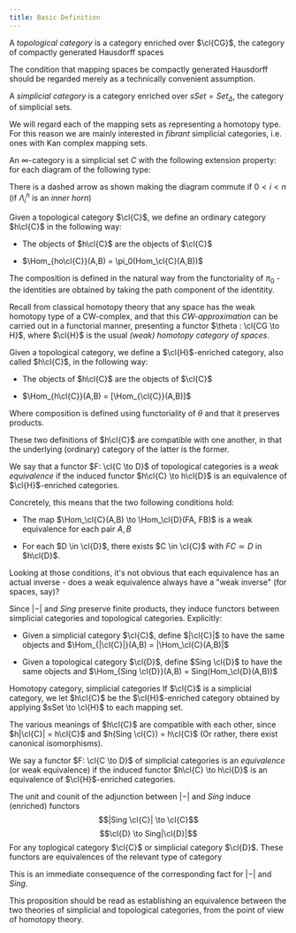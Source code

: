 ```yaml
---
title: Basic Definition
---
```

A *topological category* is a category enriched over $\cl{CG}$, the
category of compactly generated Hausdorff spaces

The condition that mapping spaces be compactly generated Hausdorff
should be regarded merely as a technically convenient assumption.

A *simplicial category* is a category enriched over $sSet = Set_\Delta$,
the category of simplicial sets.

We will regard each of the mapping sets as representing a homotopy type.
For this reason we are mainly interested in *fibrant* simplicial
categories, i.e. ones with Kan complex mapping sets.

An $\infty$-category is a simplicial set $C$ with the following
extension property: for each diagram of the following type:

There is a dashed arrow as shown making the diagram commute if
$0 < i < n$ (if $\Lambda^n_i$ is an *inner horn*)

Given a topological category $\cl{C}$, we define an ordinary category
$h\cl{C}$ in the following way:

-   The objects of $h\cl{C}$ are the objects of $\cl{C}$

-   $\Hom_{ho\cl{C}}(A,B) = \pi_0(Hom_\cl{C}(A,B))$

The composition is defined in the natural way from the functoriality of
$\pi_0$ - the identities are obtained by taking the path component of
the identitity.

Recall from classical homotopy theory that any space has the weak
homotopy type of a CW-complex, and that this *CW-approximation* can be
carried out in a functorial manner, presenting a functor
$\theta : \cl{CG \to H}$, where $\cl{H}$ is the usual *(weak) homotopy
category of spaces*.

Given a topological category, we define a $\cl{H}$-enriched category,
also called $h\cl{C}$, in the following way:

-   The objects of $h\cl{C}$ are the objects of $\cl{C}$

-   $\Hom_{h\cl{C}}(A,B) = [\Hom_{\cl{C}}(A,B)]$

Where composition is defined using functoriality of $\theta$ and that it
preserves products.

These two definitions of $h\cl{C}$ are compatible with one another, in
that the underlying (ordinary) category of the latter is the former.

We say that a functor $F: \cl{C \to D}$ of topological categories is a
*weak equivalence* if the induced functor $h\cl{C} \to h\cl{D}$ is an
equivalence of $\cl{H}$-enriched categories.

Concretely, this means that the two following conditions hold:

-   The map $\Hom_\cl{C}(A,B) \to \Hom_\cl{D}(FA, FB)$ is a weak
    equivalence for each pair $A,B$

-   For each $D \in \cl{D}$, there exists $C \in \cl{C}$ with
    $FC \simeq D$ in $h\cl{D}$.

Looking at those conditions, it's not obvious that each equivalence has
an actual inverse - does a weak equivalence always have a "weak inverse"
(for spaces, say)?

Since $|-|$ and $Sing$ preserve finite products, they induce functors
between simplicial categories and topological categories. Explicitly:

-   Given a simplicial category $\cl{C}$, define $|\cl{C}|$ to have the
    same objects and $\Hom_{|\cl{C}|}(A,B) = |\Hom_\cl{C}(A,B)|$

-   Given a topological category $\cl{D}$, define $Sing \cl{D}$ to have
    the same objects and
    $\Hom_{Sing \cl{D}}(A,B) = Sing(Hom_\cl{D}(A,B))$

Homotopy category, simplicial categories If $\cl{C}$ is a simplicial
category, we let $h\cl{C}$ be the $\cl{H}$-enriched category obtained by
applying $sSet \to \cl{H}$ to each mapping set.

The various meanings of $h\cl{C}$ are compatible with each other, since
$h|\cl{C}| = h\cl{C}$ and $h(Sing \cl{C}) = h\cl{C}$ (Or rather, there
exist canonical isomorphisms).

We say a functor $F: \cl{C \to D}$ of simplicial categories is an
*equivalence* (or weak equivalence) if the induced functor
$h\cl{C} \to h\cl{D}$ is an equivalence of $\cl{H}$-enriched categories.

The unit and counit of the adjunction between $|-|$ and $Sing$ induce
(enriched) functors $$|Sing \cl{C}| \to \cl{C}$$
$$\cl{D} \to Sing|\cl{D}|$$ For any toplogical category $\cl{C}$ or
simplicial category $\cl{D}$. These functors are equivalences of the
relevant type of category

This is an immediate consequence of the corresponding fact for $|-|$ and
$Sing$.

This proposition should be read as establishing an equivalence between
the two theories of simplicial and topological categories, from the
point of view of homotopy theory.
